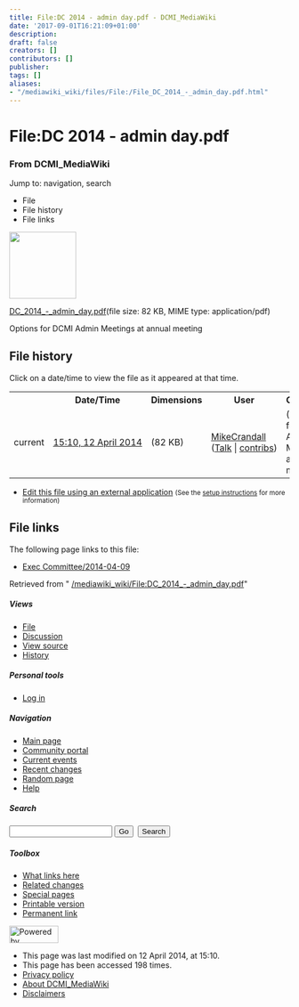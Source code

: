 ```yaml
---
title: File:DC 2014 - admin day.pdf - DCMI_MediaWiki
date: '2017-09-01T16:21:09+01:00'
description: 
draft: false
creators: []
contributors: []
publisher: 
tags: []
aliases:
- "/mediawiki_wiki/files/File:/File_DC_2014_-_admin_day.pdf.html"
---
```


<a id="top"></a>
# File:DC 2014 - admin day.pdf

### From DCMI\_MediaWiki

Jump to: navigation, search
<!-- start content -->
- File
- File history
- File links

 [<img alt="" src="/skins/common/images/icons/fileicon-pdf.png" width="120" height="120">](/mediawiki_wiki/files/DC_2014_-_admin_day.pdf)

[DC\_2014\_-\_admin\_day.pdf](/mediawiki_wiki/files/DC_2014_-_admin_day.pdf "DC 2014 - admin day.pdf")‎(file size: 82 KB, MIME type: application/pdf)

Options for DCMI Admin Meetings at annual meeting

<!-- 
NewPP limit report
Preprocessor node count: 1/1000000
Post-expand include size: 0/2097152 bytes
Template argument size: 0/2097152 bytes
Expensive parser function count: 0/100
-->
## File history

Click on a date/time to view the file as it appeared at that time.

<table class="wikitable filehistory">
  <tr>
    <td></td>
    <th>Date/Time</th>
    <th>Dimensions</th>
    <th>User</th>
    <th>Comment</th>
  </tr>
  <tr>
    <td>current</td>
    <td class="filehistory-selected" style="white-space: nowrap;"><a href="/mediawiki_wiki/files/DC_2014_-_admin_day.pdf">15:10, 12 April 2014</a></td>
    <td> <span style="white-space: nowrap;">(82 KB)</span>
    </td>
    <td>
      <a href="/index.php?title=User:MikeCrandall&amp;action=edit&amp;redlink=1" class="new mw-userlink" title="User:MikeCrandall (page does not exist)">MikeCrandall</a> <span style="white-space: nowrap;"> <span class="mw-usertoollinks">(<a href="/index.php?title=User_talk:MikeCrandall&amp;action=edit&amp;redlink=1" class="new" title="User talk:MikeCrandall (page does not exist)">Talk</a> | <a href="/index.php/Special:Contributions/MikeCrandall" title="Special:Contributions/MikeCrandall">contribs</a>)</span></span>
    </td>
    <td> <span class="comment">(Options for DCMI Admin Meetings at annual meeting)</span>
    </td>
  </tr>
</table>

  

- [Edit this file using an external application](/index.php?title=File:DC_2014_-_admin_day.pdf&action=edit&externaledit=true&mode=file "File:DC 2014 - admin day.pdf") <small>(See the <a href="http://www.mediawiki.org/wiki/Manual:External_editors" class="external text" rel="nofollow">setup instructions</a> for more information)</small>

## File links

The following page links to this file:

- [Exec Committee/2014-04-09](/index.php/Exec_Committee/2014-04-09 "Exec Committee/2014-04-09")

Retrieved from " [/mediawiki_wiki/File:DC\_2014\_-\_admin\_day.pdf](/mediawiki_wiki/files/File:/File:DC_2014_-_admin_day.pdf.html)"

<!-- end content -->

##### Views

- [File](/mediawiki_wiki/files/File:/File:DC_2014_-_admin_day.pdf.html "View the file page [c]")
- [Discussion](/index.php?title=File_talk:DC_2014_-_admin_day.pdf&action=edit&redlink=1 "Discussion about the content page [t]")
- [View source](/index.php?title=File:DC_2014_-_admin_day.pdf&action=edit "This page is protected.
You can view its source [e]")
- [History](/index.php?title=File:DC_2014_-_admin_day.pdf&action=history "Past revisions of this page [h]")

##### Personal tools

- [Log in](/index.php?title=Special:UserLogin&returnto=File:DC_2014_-_admin_day.pdf "You are encouraged to log in; however, it is not mandatory [o]")

<script type="text/javascript"> if (window.isMSIE55) fixalpha(); </script>

##### Navigation

- [Main page](/index.php/Main_Page "Visit the main page [z]")
- [Community portal](/index.php/DCMI_MediaWiki:Community_portal "About the project, what you can do, where to find things")
- [Current events](/index.php/DCMI_MediaWiki:Current_events "Find background information on current events")
- [Recent changes](/index.php/Special:RecentChanges "The list of recent changes in the wiki [r]")
- [Random page](/index.php/Special:Random "Load a random page [x]")
- [Help](/index.php/Help:Contents "The place to find out")

##### <label for="searchInput">Search</label>

<form action="/index.php" id="searchform">
				<input type="hidden" name="title" value="Special:Search">
				<input id="searchInput" title="Search DCMI_MediaWiki" accesskey="f" type="search" name="search">
				<input type="submit" name="go" class="searchButton" id="searchGoButton" value="Go" title="Go to a page with this exact name if exists"> 
				<input type="submit" name="fulltext" class="searchButton" id="mw-searchButton" value="Search" title="Search the pages for this text">
			</form>

##### Toolbox

- [What links here](/index.php/Special:WhatLinksHere/File:DC_2014_-_admin_day.pdf "List of all wiki pages that link here [j]")
- [Related changes](/index.php/Special:RecentChangesLinked/File:DC_2014_-_admin_day.pdf "Recent changes in pages linked from this page [k]")
- [Special pages](/index.php/Special:SpecialPages "List of all special pages [q]")
- [Printable version](/index.php?title=File:DC_2014_-_admin_day.pdf&printable=yes "Printable version of this page [p]")
- [Permanent link](/index.php?title=File:DC_2014_-_admin_day.pdf&oldid=7344 "Permanent link to this revision of the page")

<!-- end of the left (by default at least) column -->

 [<img src="/skins/common/images/poweredby_mediawiki_88x31.png" height="31" width="88" alt="Powered by MediaWiki">](http://www.mediawiki.org/)

- This page was last modified on 12 April 2014, at 15:10.
- This page has been accessed 198 times.
- [Privacy policy](/index.php/DCMI_MediaWiki:Privacy_policy "DCMI MediaWiki:Privacy policy")
- [About DCMI\_MediaWiki](/index.php/DCMI_MediaWiki:About "DCMI MediaWiki:About")
- [Disclaimers](/index.php/DCMI_MediaWiki:General_disclaimer "DCMI MediaWiki:General disclaimer")

<script>if (window.runOnloadHook) runOnloadHook();</script><!-- Served in 0.455 secs. -->

